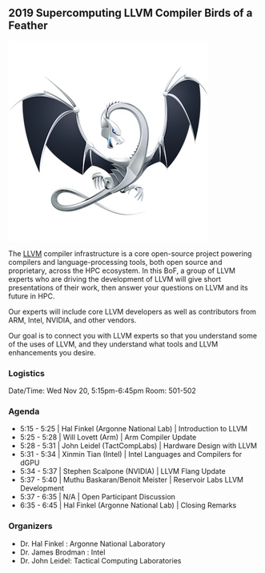 ## 2019 Supercomputing LLVM Compiler Birds of a Feather

![LLVM](/imgs/DragonMedium.png)

The [LLVM](http://llvm.org/) compiler infrastructure is a core open-source project powering compilers and language-processing tools, both open source and proprietary, across the HPC ecosystem. In this BoF, a group of LLVM experts who are driving the development of LLVM will give short presentations of their work, then answer your questions on LLVM and its future in HPC. 

Our experts will include core LLVM developers as well as contributors from ARM, Intel, NVIDIA, and other vendors.

Our goal is to connect you with LLVM experts so that you understand some of the uses of LLVM, and they understand what tools and LLVM enhancements you desire.

### Logistics
Date/Time: Wed Nov 20, 5:15pm-6:45pm
Room: 501-502

### Agenda
* 5:15 - 5:25 | Hal Finkel (Argonne National Lab) | Introduction to LLVM
* 5:25 - 5:28 | Will Lovett (Arm) | Arm Compiler Update
* 5:28 - 5:31 | John Leidel (TactCompLabs) | Hardware Design with LLVM
* 5:31 - 5:34 | Xinmin Tian (Intel) | Intel Languages and Compilers for dGPU
* 5:34 - 5:37 | Stephen Scalpone (NVIDIA) | LLVM Flang Update
* 5:37 - 5:40 | Muthu Baskaran/Benoit Meister | Reservoir Labs LLVM Development
* 5:37 - 6:35 | N/A | Open Participant Discussion
* 6:35 - 6:45 | Hal Finkel (Argonne National Lab) | Closing Remarks


### Organizers

* Dr. Hal Finkel : Argonne National Laboratory
* Dr. James Brodman : Intel
* Dr. John Leidel: Tactical Computing Laboratories
